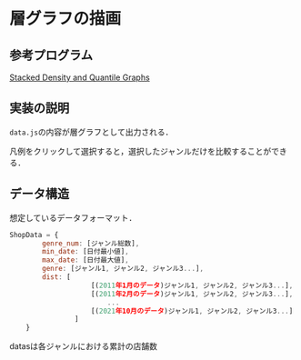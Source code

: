 # 層グラフの描画

## 参考プログラム

[Stacked Density and Quantile Graphs](http://bl.ocks.org/NPashaP/113f7fea0751fa1513e1)

## 実装の説明

`data.js`の内容が層グラフとして出力される．

凡例をクリックして選択すると，選択したジャンルだけを比較することができる．

## データ構造

想定しているデータフォーマット．

```javaScript
ShopData = {
        genre_num: [ジャンル総数],
        min_date: [日付最小値], 
        max_date: [日付最大値],
        genre: [ジャンル1, ジャンル2, ジャンル3...], 
        dist: [
                    [(2011年1月のデータ)ジャンル1, ジャンル2, ジャンル3...],
                    [(2011年2月のデータ)ジャンル1, ジャンル2, ジャンル3...],
                        ...
                    [(2021年10月のデータ)ジャンル1, ジャンル2, ジャンル3...]
                ]
    }
```

datasは各ジャンルにおける累計の店舗数
